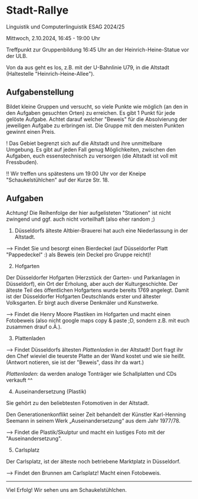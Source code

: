 # Stadt-Rallye
Linguistik und Computerlinguistik ESAG 2024/25


Mittwoch, 2.10.2024, 16:45 - 19:00 Uhr 

Treffpunkt zur Gruppenbildung 16:45 Uhr an der Heinrich-Heine-Statue vor der ULB.

Von da aus geht es los, z.B. mit der U-Bahnlinie U79, in die Altstadt (Haltestelle "Heinrich-Heine-Allee").


## Aufgabenstellung

Bildet kleine Gruppen und versucht, so viele Punkte wie möglich (an den in den Aufgaben gesuchten Orten) zu erreichen. Es gibt 1 Punkt für jede gelöste Aufgabe. Achtet darauf welcher "Beweis" für die Absolvierung der jeweiligen Aufgabe zu erbringen ist. Die Gruppe mit den meisten Punkten gewinnt einen Preis. 

! Das Gebiet begrenzt sich auf die Altstadt und ihre unmittelbare Umgebung. Es gibt auf jeden Fall genug Möglichkeiten, zwischen den Aufgaben, euch essenstechnisch zu versorgen (die Altstadt ist voll mit Fressbuden).

!! Wir treffen uns spätestens um 19:00 Uhr vor der Kneipe "Schaukelstühlchen" auf der Kurze Str. 18.



## Aufgaben 

Achtung! Die Reihenfolge der hier aufgelisteten "Stationen" ist nicht zwingend und ggf. auch nicht vorteilhaft (also eher random ;)



1) Düsseldorfs älteste Altbier-Brauerei hat auch eine Niederlassung in der Altstadt.

--> Findet Sie und besorgt einen Bierdeckel (auf Düsseldorfer Platt "Pappedeckel" :) als Beweis (ein Deckel pro Gruppe reicht)! 



2) Hofgarten

Der Düsseldorfer Hofgarten (Herzstück der Garten- und Parkanlagen in Düsseldorf), ein Ort der Erholung, aber auch der Kulturgeschichte. Der älteste Teil des öffentlichen Hofgartens wurde bereits 1769 angelegt. Damit ist der Düsseldorfer Hofgarten Deutschlands erster und ältester Volksgarten. Er birgt auch diverse Denkmäler und Kunstwerke.

--> Findet die Henry Moore Plastiken im Hofgarten und macht einen Fotobeweis (also nicht google maps copy & paste ;D, sondern z.B. mit euch zusammen drauf o.Ä.).



3) Plattenladen

--> Findet Düsseldorfs ältesten *Plattenladen* in der Altstadt! Dort fragt ihr den Chef wieviel die teuerste Platte an der Wand kostet und wie sie heißt. (Antwort notieren, sie ist der "Beweis", dass ihr da wart.)

*Plattenladen*: da werden analoge Tonträger wie Schallplatten und CDs verkauft ^^



4) Auseinandersetzung (Plastik)

Sie gehört zu den beliebtesten Fotomotiven in der Altstadt.

Den Generationenkonflikt seiner Zeit behandelt der Künstler Karl-Henning Seemann in seinem Werk „Auseinandersetzung“ aus dem Jahr 1977/78. 

--> Findet die Plastik/Skulptur und macht ein lustiges Foto mit der "Auseinandersetzung".



5) Carlsplatz

Der Carlsplatz, ist der älteste noch betriebene Marktplatz in Düsseldorf.

--> Findet den Brunnen am Carlsplatz! Macht einen Fotobeweis.


--------------------


Viel Erfolg! Wir sehen uns am Schaukelstühlchen.


